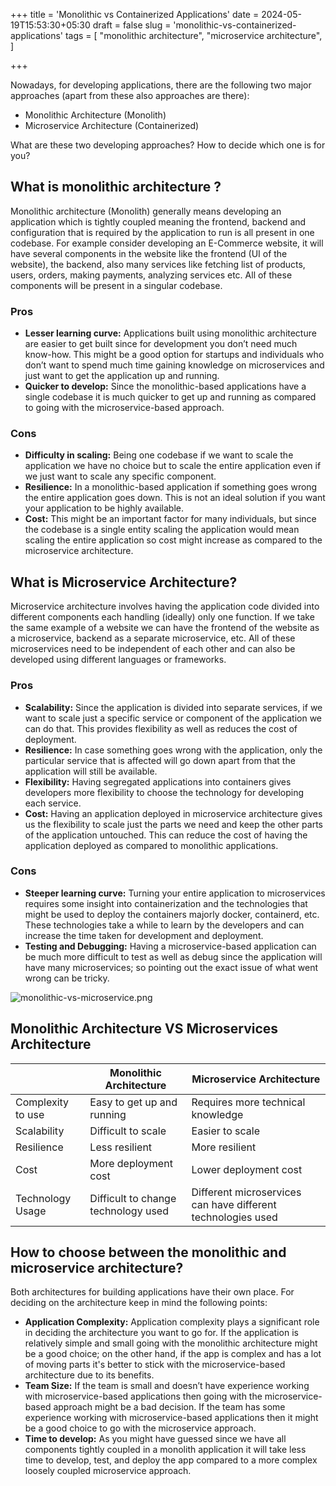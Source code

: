 +++
title = 'Monolithic vs Containerized Applications'
date = 2024-05-19T15:53:30+05:30
draft = false
slug = 'monolithic-vs-containerized-applications'
tags = [
  "monolithic architecture",
  "microservice architecture",
]

+++

Nowadays, for developing applications, there are the following two major approaches (apart from these also approaches are there):

- Monolithic Architecture (Monolith)
- Microservice Architecture (Containerized)

What are these two developing approaches? How to decide which one is for you?

## What is monolithic architecture ?

Monolithic architecture (Monolith) generally means developing an application which is tightly coupled meaning the frontend, backend and configuration that is required by the application to run is all present in one codebase. For example consider developing an E-Commerce website, it will have several components in the website like the frontend (UI of the website), the backend, also many services like fetching list of products, users, orders, making payments, analyzing services etc. All of these components will be present in a singular codebase.

### Pros

- **Lesser learning curve:** Applications built using monolithic architecture are easier to get built since for development you don’t need much know-how. This might be a good option for startups and individuals who don’t want to spend much time gaining knowledge on microservices and just want to get the application up and running.
- **Quicker to develop:** Since the monolithic-based applications have a single codebase it is much quicker to get up and running as compared to going with the microservice-based approach.

### Cons

- **Difficulty in scaling:** Being one codebase if we want to scale the application we have no choice but to scale the entire application even if we just want to scale any specific component.
- **Resilience:** In a monolithic-based application if something goes wrong the entire application goes down. This is not an ideal solution if you want your application to be highly available.
- **Cost:** This might be an important factor for many individuals, but since the codebase is a single entity scaling the application would mean scaling the entire application so cost might increase as compared to the microservice architecture.

## **What is Microservice Architecture?**

Microservice architecture involves having the application code divided into different components each handling (ideally) only one function. If we take the same example of a website we can have the frontend of the website as a microservice, backend as a separate microservice, etc. All of these microservices need to be independent of each other and can also be developed using different languages or frameworks.

### Pros

- **Scalability:** Since the application is divided into separate services, if we want to scale just a specific service or component of the application we can do that. This provides flexibility as well as reduces the cost of deployment.
- **Resilience:** In case something goes wrong with the application, only the particular service that is affected will go down apart from that the application will still be available.
- **Flexibility:** Having segregated applications into containers gives developers more flexibility to choose the technology for developing each service.
- **Cost:** Having an application deployed in microservice architecture gives us the flexibility to scale just the parts we need and keep the other parts of the application untouched. This can reduce the cost of having the application deployed as compared to monolithic applications.

### Cons

- **Steeper learning curve:** Turning your entire application to microservices requires some insight into containerization and the technologies that might be used to deploy the containers majorly docker, containerd, etc. These technologies take a while to learn by the developers and can increase the time taken for development and deployment.
- **Testing and Debugging:** Having a microservice-based application can be much more difficult to test as well as debug since the application will have many microservices; so pointing out the exact issue of what went wrong can be tricky.

![monolithic-vs-microservice.png](/images/monolithic-vs-containerized-applications/monolithic-vs-microservice.png)

## Monolithic Architecture VS Microservices Architecture

|  | Monolithic Architecture | Microservice Architecture |
| --- | --- | --- |
| Complexity to use | Easy to get up and running | Requires more technical knowledge |
| Scalability | Difficult to scale | Easier to scale |
| Resilience | Less resilient | More resilient |
| Cost | More deployment cost | Lower deployment cost |
| Technology Usage | Difficult to change technology used | Different microservices can have different technologies used |

## How to choose between the monolithic and microservice architecture?

Both architectures for building applications have their own place. For deciding on the architecture keep in mind the following points:

- **Application Complexity:** Application complexity plays a significant role in deciding the architecture you want to go for. If the application is relatively simple and small going with the monolithic architecture might be a good choice; on the other hand, if the app is complex and has a lot of moving parts it's better to stick with the microservice-based architecture due to its benefits.
- **Team Size:** If the team is small and doesn’t have experience working with microservice-based applications then going with the microservice-based approach might be a bad decision. If the team has some experience working with microservice-based applications then it might be a good choice to go with the microservice approach.
- **Time to develop:** As you might have guessed since we have all components tightly coupled in a monolith application it will take less time to develop, test, and deploy the app compared to a more complex loosely coupled microservice approach.